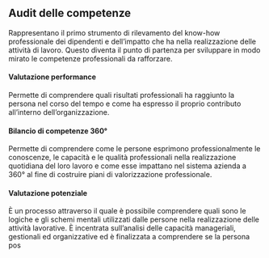 ## Audit delle competenze
Rappresentano il primo strumento di rilevamento del know-how professionale dei dipendenti e
dell’impatto che ha nella realizzazione delle attività di lavoro. Questo diventa il punto di partenza
per sviluppare in modo mirato le competenze professionali da rafforzare.

<icon name="performance-assestment"></icon>

#### Valutazione performance
Permette di comprendere quali risultati professionali ha raggiunto la persona nel corso del
tempo e come ha espresso il proprio contributo all’interno dell’organizzazione.

<icon name="360-evaluation"></icon>

#### Bilancio di competenze 360°
Permette di comprendere come le persone esprimono professionalmente le conoscenze, le
capacità e le qualità professionali nella realizzazione quotidiana del loro lavoro e come esse
impattano nel sistema azienda a 360° al fine di costruire piani di valorizzazione professionale.

<icon name="potential-assestment"></icon>

#### Valutazione potenziale
È un processo attraverso il quale è possibile comprendere quali sono le logiche e gli schemi
mentali utilizzati dalle persone nella realizzazione delle attività lavorative. È incentrata
sull’analisi delle capacità manageriali, gestionali ed organizzative ed è finalizzata a
comprendere se la persona pos